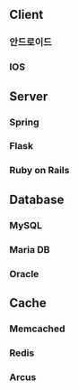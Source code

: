 ## Client
 ### 안드로이드
 ### IOS
## Server
 ### Spring
 ### Flask
 ### Ruby on Rails
## Database
 ### MySQL
 ### Maria DB
 ### Oracle
## Cache
 ### Memcached
 ### Redis
 ### Arcus
